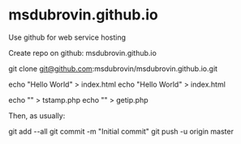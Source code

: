 # msdubrovin.github.io
Use github for web service hosting

Create repo on github: msdubrovin.github.io

git clone git@github.com:msdubrovin/msdubrovin.github.io.git

echo "Hello World" > index.html
echo "Hello World" > index.html

echo "<?php echo date('Y-m-d H:i:s'); ?>" > tstamp.php 
echo "<?php echo $_SERVER['REMOTE_ADDR']; ?>" > getip.php 

Then, as usually:

git add --all
git commit -m "Initial commit"
git push -u origin master
